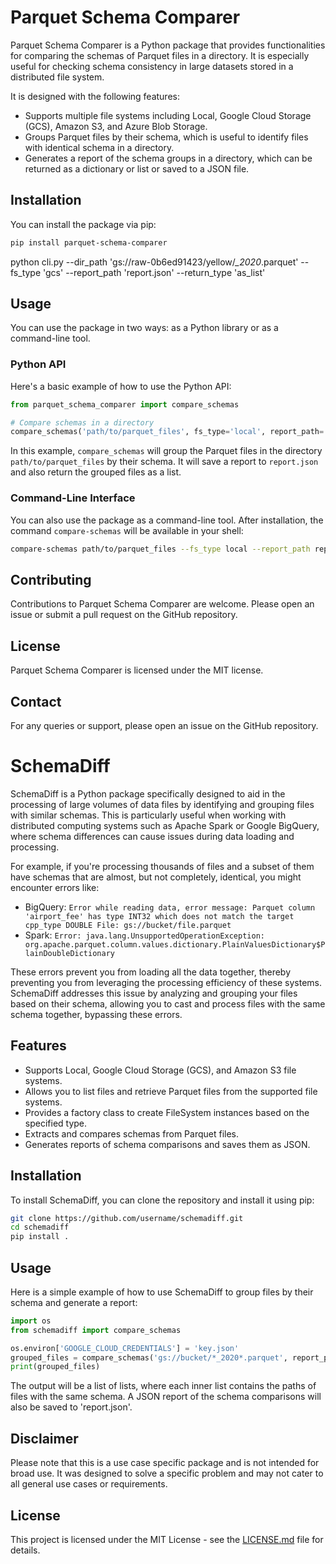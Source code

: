 # Parquet Schema Comparer

Parquet Schema Comparer is a Python package that provides functionalities for comparing the schemas of Parquet files in a directory. It is especially useful for checking schema consistency in large datasets stored in a distributed file system.

It is designed with the following features:
- Supports multiple file systems including Local, Google Cloud Storage (GCS), Amazon S3, and Azure Blob Storage.
- Groups Parquet files by their schema, which is useful to identify files with identical schema in a directory.
- Generates a report of the schema groups in a directory, which can be returned as a dictionary or list or saved to a JSON file.

## Installation

You can install the package via pip:

```bash
pip install parquet-schema-comparer
```
python cli.py --dir_path 'gs://raw-0b6ed91423/yellow/*_2020*.parquet' --fs_type 'gcs' --report_path 'report.json' --return_type 'as_list'



## Usage

You can use the package in two ways: as a Python library or as a command-line tool.

### Python API

Here's a basic example of how to use the Python API:

```python
from parquet_schema_comparer import compare_schemas

# Compare schemas in a directory
compare_schemas('path/to/parquet_files', fs_type='local', report_path='report.json', return_type='as_list')
```

In this example, `compare_schemas` will group the Parquet files in the directory `path/to/parquet_files` by their schema. It will save a report to `report.json` and also return the grouped files as a list.

### Command-Line Interface

You can also use the package as a command-line tool. After installation, the command `compare-schemas` will be available in your shell:

```bash
compare-schemas path/to/parquet_files --fs_type local --report_path report.json --return_type as_list
```

## Contributing

Contributions to Parquet Schema Comparer are welcome. Please open an issue or submit a pull request on the GitHub repository.

## License

Parquet Schema Comparer is licensed under the MIT license.

## Contact

For any queries or support, please open an issue on the GitHub repository.


# SchemaDiff

SchemaDiff is a Python package specifically designed to aid in the processing of large volumes of data files by identifying and grouping files with similar schemas. This is particularly useful when working with distributed computing systems such as Apache Spark or Google BigQuery, where schema differences can cause issues during data loading and processing.

For example, if you're processing thousands of files and a subset of them have schemas that are almost, but not completely, identical, you might encounter errors like:

- BigQuery: `Error while reading data, error message: Parquet column 'airport_fee' has type INT32 which does not match the target cpp_type DOUBLE File: gs://bucket/file.parquet`
- Spark: `Error: java.lang.UnsupportedOperationException: org.apache.parquet.column.values.dictionary.PlainValuesDictionary$PlainDoubleDictionary`

These errors prevent you from loading all the data together, thereby preventing you from leveraging the processing efficiency of these systems. SchemaDiff addresses this issue by analyzing and grouping your files based on their schema, allowing you to cast and process files with the same schema together, bypassing these errors.

## Features

- Supports Local, Google Cloud Storage (GCS), and Amazon S3 file systems.
- Allows you to list files and retrieve Parquet files from the supported file systems.
- Provides a factory class to create FileSystem instances based on the specified type.
- Extracts and compares schemas from Parquet files.
- Generates reports of schema comparisons and saves them as JSON.

## Installation

To install SchemaDiff, you can clone the repository and install it using pip:

```bash
git clone https://github.com/username/schemadiff.git
cd schemadiff
pip install .
```

## Usage

Here is a simple example of how to use SchemaDiff to group files by their schema and generate a report:

```python
import os
from schemadiff import compare_schemas

os.environ['GOOGLE_CLOUD_CREDENTIALS'] = 'key.json'
grouped_files = compare_schemas('gs://bucket/*_2020*.parquet', report_path='report.json')
print(grouped_files)
```

The output will be a list of lists, where each inner list contains the paths of files with the same schema. A JSON report of the schema comparisons will also be saved to 'report.json'.

## Disclaimer

Please note that this is a use case specific package and is not intended for broad use. It was designed to solve a specific problem and may not cater to all general use cases or requirements.

## License

This project is licensed under the MIT License - see the [LICENSE.md](LICENSE.md) file for details.
